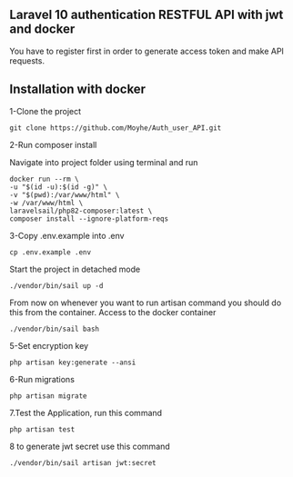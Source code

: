 ## Laravel 10 authentication RESTFUL API with jwt and docker

You have to register first in order to generate access token and make API requests.

## Installation with docker

1-Clone the project

    git clone https://github.com/Moyhe/Auth_user_API.git

2-Run composer install

Navigate into project folder using terminal and run

    docker run --rm \
    -u "$(id -u):$(id -g)" \
    -v "$(pwd):/var/www/html" \
    -w /var/www/html \
    laravelsail/php82-composer:latest \
    composer install --ignore-platform-reqs

3-Copy .env.example into .env

    cp .env.example .env

Start the project in detached mode

    ./vendor/bin/sail up -d

From now on whenever you want to run artisan command you should do this from the container. Access to the docker container

    ./vendor/bin/sail bash

5-Set encryption key

    php artisan key:generate --ansi

6-Run migrations

    php artisan migrate

7.Test the Application, run this command

    php artisan test

8 to generate jwt secret use this command

    ./vendor/bin/sail artisan jwt:secret
